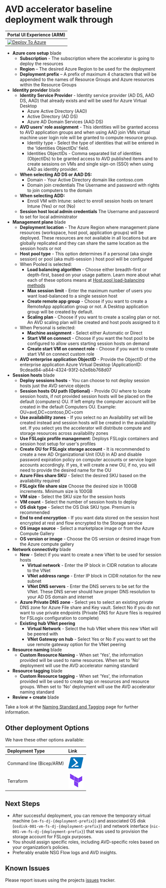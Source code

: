 # AVD accelerator baseline deployment walk through

| Portal UI Experience (ARM) |
| ------------------------------------------------------------ |
| [![Deploy To Azure](https://aka.ms/deploytoazurebutton)](https://portal.azure.com/#blade/Microsoft_Azure_CreateUIDef/CustomDeploymentBlade/uri/https%3A%2F%2Fraw.githubusercontent.com%2FAzure%2Favdaccelerator%2Fmain%2Fworkload%2Farm%2Fdeploy-baseline.json/uiFormDefinitionUri/https%3A%2F%2Fraw.githubusercontent.com%2FAzure%2Favdaccelerator%2Fmain%2Fworkload%2Fportal-ui%2Fportal-ui-baseline.json) |

- **Azure core setup** blade
  - **Subscription** - The subscription where the accelerator is going to deploy the resources
  - **Region** – The desired Azure Region to be used for the deployment
  - **Deployment prefix** – A prefix of maximum 4 characters that will be appended to the names of Resource Groups and Azure resources within the Resource Groups
- **Identity provider** blade
  - **Identity Service Provider** - Identity service provider (AD DS, AAD DS, AAD) that already exists and will be used for Azure Virtual Desktop
    - Azure Active Directory (AAD)
    - Active Directory (AD DS)
    - Azure AD Domain Services (AAD DS)
  - **AVD users' role assignment** - This identities will be granted access to AVD application groups and when using AAD join VMs virtual machine user login role will be granted to compute resource group.
    - Identity type - Select the type of identities that will be entered in the 'Identities ObjectIDs' field.
    - Identities ObjectIDs - Comma separated list of identities (ObjectIDs) to be granted access to AVD published items and to create sessions on VMs and single sign-on (SSO) when using AAD as identity provider.
  - **When selecting AD DS or AAD DS:**
    - Domain - Your Active Directory domain like contoso.com
    - Domain join credentials The Username and password with rights to join computers to the domain
  - **When selecting ADD:**
    - Enroll VM with Intune: select to enroll session hosts on tenant Intune (Yes) or not (No)
  - **Session host local admin credentials** The Username and password to set for local administrator
- **Management plane** blade
  - **Deployment location** - The Azure Region where management plane resources (workspace, host pool, application groups) will be deployed. These resources are not available in all locations but are globally replicated and they can share the same location as the session hosts or not
  - **Host pool type** - This option determines if a personal (aka single session) or pool (aka multi-session ) host pool will be configured
  - When Pooled is selected:
    - **Load balancing algorithm** - Choose either breadth-first or depth-first, based on your usage pattern. Learn more about what each of these options means at [Host pool load-balancing methods](https://docs.microsoft.com/azure/virtual-desktop/host-pool-load-balancing)
    - **Max session limit** - Enter the maximum number of users you want load-balanced to a single session host
    - **Create remote app group** - Choose if you want to create a RemoteApp application group or not. A Desktop application group will be created by default.
    - **Scaling plan** - Choose if you want to create a scaling plan or not. An AVD scaling plan will be created and host pools assigned to it
  - When Personal is selected:
    - **Machine assignment** - Select either Automatic or Direct
    - **Start VM on connect** - Choose if you want the host pool to be configured to allow users starting session hosts on demand
    - **Create start VM on connect role** - Choose if you want to create start VM on connect custom role
  - **AVD enterprise application ObjectID** - Provide the ObjectID of the enterprise application Azure Virtual Desktop (ApplicationID:  9cdead84-a844-4324-93f2-b2e6bb768d07
- **Session hosts** blade
  - **Deploy sessions hosts** - You can choose to not deploy session hosts just the AVD service objects
  - **Session hosts OU path (Optional)** - Provide OU where to locate session hosts, if not provided session hosts will be placed on the default (computers) OU. If left empty the computer account will be created in the default Computers OU. Example: OU=avd,DC=contoso,DC=com
  - **Use availability zones** - If you select no an Availability set will be created instead and session hosts will be created in the availability set. If you select yes the accelerator  will distribute compute and storage resources across availability zones
  - **Use FSLogix profile management**: Deploys FSLogix containers and session host setup for user's profiles
  - **Create OU for FSLogix storage account** - It is recommended to create a new AD Organizational Unit (OU) in AD and disable password expiration policy on computer accounts or service logon accounts accordingly. If yes, it will create a new OU, if no, you will need to provide the desired name for the OU
  - **Azure Files share SKU** - Select the desired SKU based on the availability required
  - **FSLogix file share size** Choose the desired size in 100GB increments. Minimum size is 100GB
  - **VM size** -  Select the SKU size for the session hosts
  - **VM count** - Select the number of session hosts to deploy
  - **OS disk type** - Select the OS Disk SKU type. Premium is recommended
  - **End to end encryption** - If you want data stored on the session host  encrypted at rest and flow encrypted to the Storage service
  - **OS image source** - Select a marketplace image or from the Azure Compute Gallery
  - **OS version or image** - Choose the OS version or desired image from the Azure compute gallery
- **Network connectivity** blade
  - **New** - Select if you want to create a new VNet to be used for session hosts
    - **Virtual network** - Enter the IP block in CIDR notation to allocate to the VNet
    - **VNet address range** - Enter IP block in CIDR notation for the new subnet
    - **VNet DNS servers** - Enter the DNS servers to be set for the VNet. These DNS server should have proper DNS resolution to your AD DS domain and internet
  - **Azure Private DNS zone** - Select yes to select an existing private DNS zone for Azure File share and Key vault. Select No if you do not want to use private endpoints (Private DNS for Azure files is required for FSLogix configuration to complete)
  - **Existing hub VNet peering**
    - **Virtual Network** - Select the hub VNet where this new VNet will be peered with
    - **VNet Gateway on hub** - Select Yes or No if you want to set the use remote gateway option for the VNet peering
- **Resource naming** blade
  - **Custom Resource Naming** - When set 'Yes', the information provided will be used to name resources. When set to 'No' deployment will use the AVD accelerator naming standard
- **Resource tagging** blade
  - **Custom Resource tagging** - When set 'Yes', the information provided will be used to create tags on resources and resource groups. When set to 'No' deployment will use the AVD accelerator naming standard
- **Review + create** blade

Take a look at the [Naming Standard and Tagging](./resource-naming.md) page for further information.

## Other deployment Options

We have these other options available:

| Deployment Type | Link |
|:--|:--|
| Command line (Bicep/ARM) |[![Powershell/Azure CLI](./icons/powershell.png)](https://github.com/Azure/avdaccelerator/blob/main/workload/bicep/readme.md) |
| Terraform |[![Terraform](./icons/terraform.png)](https://github.com/Azure/avdaccelerator/blob/main/workload/terraform/readme.md) |

## Next Steps

- After successful deployment, you can remove the temporary virtual machine (`vm-fs-dj-{deployment-prefix}`) and associated OS disk (`osdisk-001-vm-fs-dj-{deployment-prefix}`) and network interface (`nic-001-vm-fs-dj-{deployment-prefix}`) that was used to provision the storage account for FSLogix purposes.
- You should assign specific roles, including AVD-specific roles based on your organization’s policies.
- Preferably enable NSG Flow logs and AVD insights.

## Known Issues

Please report issues using the projects [issues](https://github.com/Azure/avdaccelerator/issues) tracker.
